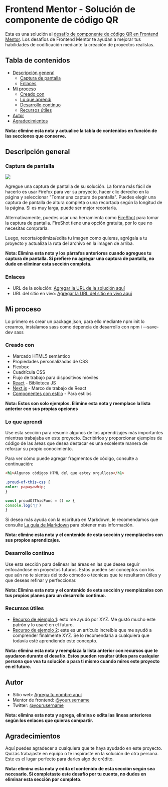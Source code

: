 # Frontend Mentor - Solución de componente de código QR

Esta es una solución al [desafío de componente de código QR en Frontend Mentor](https://www.frontendmentor.io/challenges/qr-code-component-iux_sIO_H). Los desafíos de Frontend Mentor te ayudan a mejorar tus habilidades de codificación mediante la creación de proyectos realistas.

## Tabla de contenidos

- [Descripción general](#descripción-general)
	- [Captura de pantalla](#captura-de-pantalla)
	- [Enlaces](#enlaces)
- [Mi proceso](#mi-proceso)
	- [Creado con](#creado-con)
	- [Lo que aprendí](#lo-que-aprendí)
	- [Desarrollo continuo](#desarrollo-continuo)
	- [Recursos útiles](#recursos-útiles)
- [Autor](#autor)
- [Agradecimientos](#agradecimientos)

**Nota: elimine esta nota y actualice la tabla de contenidos en función de las secciones que conserve.**

## Descripción general

### Captura de pantalla

![](./screenshot.jpg)

Agregue una captura de pantalla de su solución. La forma más fácil de hacerlo es usar Firefox para ver su proyecto, hacer clic derecho en la página y seleccionar "Tomar una captura de pantalla". Puedes elegir una captura de pantalla de altura completa o una recortada según la longitud de la página. Si es muy larga, puede ser mejor recortarla.

Alternativamente, puedes usar una herramienta como [FireShot](https://getfireshot.com/) para tomar la captura de pantalla. FireShot tiene una opción gratuita, por lo que no necesitas comprarla.

Luego, recorta/optimiza/edita tu imagen como quieras, agrégala a tu proyecto y actualiza la ruta del archivo en la imagen de arriba.

**Nota: Elimina esta nota y los párrafos anteriores cuando agregues tu captura de pantalla. Si prefiere no agregar una captura de pantalla, no dude en eliminar esta sección completa.**

### Enlaces

- URL de la solución: [Agregar la URL de la solución aquí](https://your-solution-url.com)
- URL del sitio en vivo: [Agregar la URL del sitio en vivo aquí](https://your-live-site-url.com)

## Mi proceso
Lo primero es crear un package.json, para ello mediante npm init lo creamos, instalamos sass como depencia de desarrollo con npm i --save-dev sass

### Creado con

- Marcado HTML5 semántico
- Propiedades personalizadas de CSS
- Flexbox
- Cuadrícula CSS
- Flujo de trabajo para dispositivos móviles
- [React](https://reactjs.org/) - Biblioteca JS
- [Next.js](https://nextjs.org/) - Marco de trabajo de React
- [Componentes con estilo](https://styled-components.com/) - Para estilos

**Nota: Estos son solo ejemplos. Elimine esta nota y reemplace la lista anterior con sus propias opciones**

### Lo que aprendí

Use esta sección para resumir algunos de los aprendizajes más importantes mientras trabajaba en este proyecto. Escribirlos y proporcionar ejemplos de código de las áreas que desea destacar es una excelente manera de reforzar su propio conocimiento.

Para ver cómo puede agregar fragmentos de código, consulte a continuación:

```html
<h1>Algunos códigos HTML del que estoy orgulloso</h1>
```
```css
.proud-of-this-css {
color: papayawhip;
}
```
```js
const proudOfThisFunc = () => {
console.log('🎉')
}
```

Si desea más ayuda con la escritura en Markdown, le recomendamos que consulte [La guía de Markdown](https://www.markdownguide.org/) para obtener más información.

**Nota: elimine esta nota y el contenido de esta sección y reemplácelos con sus propios aprendizajes.**

### Desarrollo continuo

Use esta sección para delinear las áreas en las que desea seguir enfocándose en proyectos futuros. Estos pueden ser conceptos con los que aún no te sientes del todo cómodo o técnicas que te resultaron útiles y que deseas refinar y perfeccionar.

**Nota: Elimina esta nota y el contenido de esta sección y reemplázalos con tus propios planes para un desarrollo continuo.**

### Recursos útiles

- [Recurso de ejemplo 1](https://www.example.com): esto me ayudó por XYZ. Me gustó mucho este patrón y lo usaré en el futuro.
- [Recurso de ejemplo 2](https://www.example.com): este es un artículo increíble que me ayudó a comprender finalmente XYZ. Se lo recomendaría a cualquiera que todavía esté aprendiendo este concepto.

**Nota: elimina esta nota y reemplaza la lista anterior con recursos que te ayudaron durante el desafío. Estos pueden resultar útiles para cualquier persona que vea tu solución o para ti mismo cuando mires este proyecto en el futuro.**

## Autor

- Sitio web: [Agrega tu nombre aquí](https://www.your-site.com)
- Mentor de frontend: [@yourusername](https://www.frontendmentor.io/profile/yourusername)
- Twitter: [@yourusername](https://www.twitter.com/yourusername)

**Nota: elimina esta nota y agrega, elimina o edita las líneas anteriores según los enlaces que quieras compartir.**

## Agradecimientos

Aquí puedes agradecer a cualquiera que te haya ayudado en este proyecto. Quizás trabajaste en equipo o te inspiraste en la solución de otra persona. Este es el lugar perfecto para darles algo de crédito.

**Nota: elimina esta nota y edita el contenido de esta sección según sea necesario. Si completaste este desafío por tu cuenta, no dudes en eliminar esta sección por completo.**